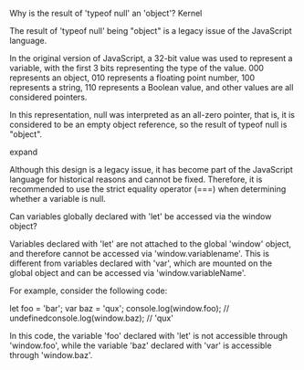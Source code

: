 Why is the result of 'typeof null' an 'object'?
Kernel

The result of 'typeof null' being "object" is a legacy issue of the JavaScript language.


In the original version of JavaScript, a 32-bit value was used to represent a variable, with the first 3 bits representing the type of the value. 000 represents an object, 010 represents a floating point number, 100 represents a string, 110 represents a Boolean value, and other values are all considered pointers.


In this representation, null was interpreted as an all-zero pointer, that is, it is considered to be an empty object reference, so the result of typeof null is "object".

expand

Although this design is a legacy issue, it has become part of the JavaScript language for historical reasons and cannot be fixed. Therefore, it is recommended to use the strict equality operator (===) when determining whether a variable is null.

Can variables globally declared with 'let' be accessed via the window object?

Variables declared with 'let' are not attached to the global 'window' object, and therefore cannot be accessed via 'window.variablename'. This is different from variables declared with 'var', which are mounted on the global object and can be accessed via 'window.variableName'.

For example, consider the following code:

let foo = 'bar';
var baz = 'qux';
console.log(window.foo); // undefinedconsole.log(window.baz); // 'qux'

In this code, the variable 'foo' declared with 'let' is not accessible through 'window.foo', while the variable 'baz' declared with 'var' is accessible through 'window.baz'.